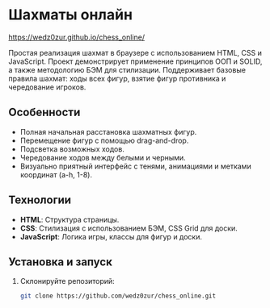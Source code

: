 # Шахматы онлайн
https://wedz0zur.github.io/chess_online/

Простая реализация шахмат в браузере с использованием HTML, CSS и JavaScript. Проект демонстрирует применение принципов ООП и SOLID, а также методологию БЭМ для стилизации. Поддерживает базовые правила шахмат: ходы всех фигур, взятие фигур противника и чередование игроков.

## Особенности
- Полная начальная расстановка шахматных фигур.
- Перемещение фигур с помощью drag-and-drop.
- Подсветка возможных ходов.
- Чередование ходов между белыми и черными.
- Визуально приятный интерфейс с тенями, анимациями и метками координат (a-h, 1-8).

## Технологии
- **HTML**: Структура страницы.
- **CSS**: Стилизация с использованием БЭМ, CSS Grid для доски.
- **JavaScript**: Логика игры, классы для фигур и доски.

## Установка и запуск
1. Склонируйте репозиторий:
   ```bash
   git clone https://github.com/wedz0zur/chess_online.git
